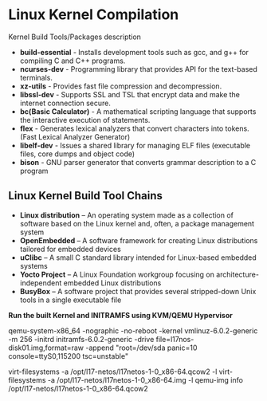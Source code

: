 # Linux Kernel Compilation

Kernel Build Tools/Packages	description

* **build-essential**
		- Installs development tools such as gcc, and g++ for compiling C and C++ programs.
* **ncurses-dev**
		- Programming library that provides API for the text-based terminals.
* **xz-utils**
		- Provides fast file compression and decompression.
* **libssl-dev**
		- Supports SSL and TSL that encrypt data and make the internet connection secure.
* **bc(Basic Calculator)**
		- A mathematical scripting language that supports the interactive execution of statements.
* **flex**
		- Generates lexical analyzers that convert characters into tokens. (Fast Lexical Analyzer Generator)	
* **libelf-dev**
		- Issues a shared library for managing ELF files (executable files, core dumps and object code)
* **bison**
		- GNU parser generator that converts grammar description to a C program


**Linux Kernel Build Tool Chains**
----------------------------------

* **Linux distribution**	– An operating system made as a collection of software based on the Linux kernel and, often, a package management system
* **OpenEmbedded**		– A software framework for creating Linux distributions tailored for embedded devices
* **uClibc**			– A small C standard library intended for Linux-based embedded systems
* **Yocto Project**		– A Linux Foundation workgroup focusing on architecture-independent embedded Linux distributions
* **BusyBox**			– A software project that provides several stripped-down Unix tools in a single executable file


**Run the built Kernel and INITRAMFS using KVM/QEMU Hypervisor**

qemu-system-x86_64 -nographic -no-reboot -kernel vmlinuz-6.0.2-generic -m 256 -initrd initramfs-6.0.2-generic -drive file=l17nos-disk01.img,format=raw -append "root=/dev/sda panic=10 console=ttyS0,115200 tsc=unstable"

virt-filesystems -a /opt/l17-netos/l17netos-1-0_x86-64.qcow2 -l
virt-filesystems -a /opt/l17-netos/l17netos-1-0_x86-64.img -l
qemu-img info /opt/l17-netos/l17netos-1-0_x86-64.qcow2
